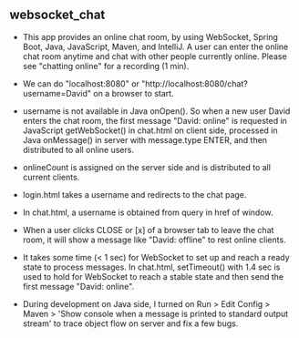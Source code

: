 ## websocket_chat
* This app provides an online chat room, by using WebSocket, Spring Boot, Java, JavaScript, Maven, and IntelliJ. A user can enter the online chat room anytime and chat with other people currently online. Please see "chatting online" for a recording (1 min).

* We can do "localhost:8080" or "http://localhost:8080/chat?username=David" on a browser to start.

* username is not available in Java onOpen(). So when a new user David enters the chat room, the first message "David: online" is requested in JavaScript getWebSocket() in chat.html on client side, processed in Java onMessage() in server with message.type ENTER, and then distributed to all online users.

* onlineCount is assigned on the server side and is distributed to all current clients.

* login.html takes a username and redirects to the chat page.

* In chat.html, a username is obtained from query in href of window.

* When a user clicks CLOSE or [x] of a browser tab to leave the chat room, it will show a message like "David: offline" to rest online clients.

* It takes some time (< 1 sec) for WebSocket to set up and reach a ready state to process messages. In chat.html, setTimeout() with 1.4 sec is used to hold for WebSocket to reach a stable state and then send the first message "David: online".

* During development on Java side, I turned on Run > Edit Config > Maven > 'Show console when a message is printed to standard output stream' to trace object flow on server and fix a few bugs.
